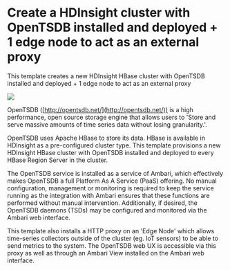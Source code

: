 # Create a HDInsight cluster with OpenTSDB installed and deployed + 1 edge node to act as an external proxy

This template creates a new HDInsight HBase cluster with OpenTSDB installed and deployed + 1 edge node to act as an external proxy

<a href="https://portal.azure.com/#create/Microsoft.Template/uri/https%3A%2F%2Fraw.githubusercontent.com%2Fbikash%2FopentsdbAzureSetup%2Fmaster%2Fazuredeploy.json" rel="nofollow"><img src="http://azuredeploy.net/deploybutton.png"/>
</a>

OpenTSDB ([http://opentsdb.net/](http://opentsdb.net/)) is a high performance, open source storage engine that allows users to 'Store and serve massive amounts of time series data without losing granularity.'.

OpenTSDB uses Apache HBase to store its data. HBase is available in HDInsight as a pre-configured cluster type. This template provisions a new HDInsight HBase cluster with OpenTSDB installed and deployed to every HBase Region Server in the cluster. 

The OpenTSDB service is installed as a service of Ambari, which effectively makes OpenTSDB a full Platform As A Service (PaaS) offering. No manual configuration, management or monitoring is required to keep the service running as the integration with Ambari ensures that these functions are performed without manual intervention. Additionally, if desired, the OpenTSDB daemons (TSDs) may be configured and monitored via the Ambari web interface.

This template also installs a HTTP proxy on an 'Edge Node' which allows time-series collectors outside of the cluster (eg. IoT sensors) to be able to send metrics to the system. The OpenTSDB web UX is accessible via this proxy as well as through an Ambari View installed on the Ambari web interface.